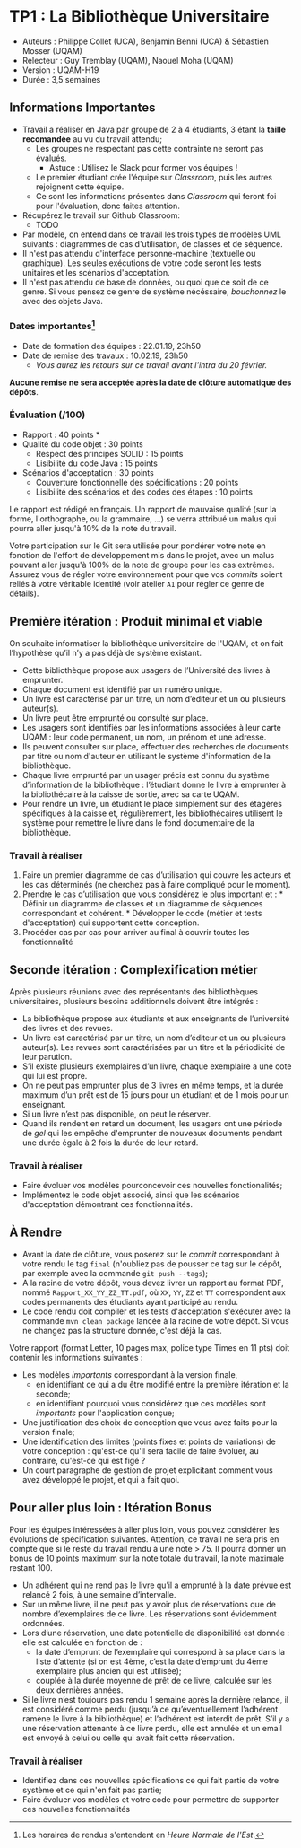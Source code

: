 # TP1 : La Bibliothèque Universitaire

  * Auteurs : Philippe Collet (UCA), Benjamin Benni (UCA) & Sébastien Mosser (UQAM)
  * Relecteur : Guy Tremblay (UQAM), Naouel Moha (UQAM)
  * Version : UQAM-H19
  * Durée : 3,5 semaines
 
 
## Informations Importantes

  * Travail a réaliser en Java par groupe de 2 à 4 étudiants, 3 étant la __taille recomandée__ au vu du travail attendu;
    * Les groupes ne respectant pas cette contrainte ne seront pas évalués.
      * Astuce : Utilisez le Slack pour former vos équipes !
    * Le premier étudiant crée l'équipe sur _Classroom_, puis les autres rejoignent cette équipe. 
    * Ce sont les informations présentes dans _Classroom_ qui feront foi pour l'évaluation, donc faites attention.
  * Récupérez le travail sur Github Classroom:
    * TODO []() 
  * Par modèle, on entend dans ce travail les trois types de modèles UML suivants : diagrammes de cas d'utilisation, de classes et de séquence. 
  * Il n'est pas attendu d'interface personne-machine (textuelle ou graphique). Les seules exécutions de votre code seront les tests unitaires et les scénarios d'acceptation.
  * Il n'est pas attendu de base de données, ou quoi que ce soit de ce genre. Si vous pensez ce genre de système nécéssaire, _bouchonnez_ le avec des objets Java.

### Dates importantes[^dates]

  * Date de formation des équipes : 22.01.19, 23h50
  * Date de remise des travaux : 10.02.19, 23h50
    * _Vous aurez les retours sur ce travail avant l'intra du 20 février._ 

**Aucune remise ne sera acceptée après la date de clôture automatique des dépôts**. 


### Évaluation (/100)
 
  * Rapport : 40 points 
    * 
  * Qualité du code objet : 30 points
    * Respect des principes SOLID : 15 points
    * Lisibilité du code Java : 15 points
  * Scénarios d'acceptation : 30 points
    * Couverture fonctionnelle des spécifications : 20 points
    * Lisibilité des scénarios et des codes des étapes : 10 points 

Le rapport est rédigé en français. Un rapport de mauvaise qualité (sur la forme, l'orthographe, ou la grammaire, ...) se verra attribué un malus qui pourra aller jusqu'à 10% de la note du travail.

Votre participation sur le Git sera utilisée pour pondérer votre note en fonction de l'effort de développement mis dans le projet, avec un malus pouvant aller jusqu'à 100% de la note de groupe pour les cas extrêmes. Assurez vous de régler votre environnement pour que vos _commits_ soient reliés à votre véritable identité (voir atelier `A1` pour régler ce genre de détails).
 
 
## Première itération : Produit minimal et viable

On souhaite informatiser la bibliothèque universitaire de l'UQAM, et on fait l’hypothèse qu’il n’y a pas déjà de système existant. 

  * Cette bibliothèque propose aux usagers de l’Université des livres à emprunter. 
  * Chaque document est identifié par un numéro unique. 
  * Un livre est caractérisé par un titre, un nom d’éditeur et un ou plusieurs auteur(s). 
  * Un livre peut être emprunté ou consulté sur place.
  * Les usagers sont identifiés par les informations associées à leur carte UQAM : leur code permanent, un nom, un prénom et une adresse. 
  * Ils peuvent consulter sur place, effectuer des recherches de documents par titre ou nom d'auteur en utilisant le système d'information de la bibliothèque.
  * Chaque livre emprunté par un usager précis est connu du système d’information de la bibliothèque : l’étudiant donne le livre à emprunter à la bibliothécaire à la caisse de sortie, avec sa carte UQAM. 
  * Pour rendre un livre, un étudiant le place simplement sur des étagères spécifiques à la caisse et, régulièrement, les bibliothécaires utilisent le système pour remettre le livre dans le fond documentaire de la bibliothèque.

### Travail à réaliser 

  1. Faire un premier diagramme de cas d’utilisation qui couvre les acteurs et les cas déterminés (ne cherchez pas à faire compliqué pour le moment).
  2. Prendre le cas d’utilisation que vous considérez le plus important et :
    * Définir un diagramme de classes et un diagramme de séquences correspondant et cohérent.
    * Développer le code (métier et tests d'acceptation) qui supportent cette conception.
  3. Procéder cas par cas pour arriver au final à couvrir toutes les fonctionnalité 

## Seconde itération : Complexification métier

Après plusieurs réunions avec des représentants des bibliothèques universitaires, plusieurs besoins additionnels doivent être intégrés :
  
  * La bibliothèque propose aux étudiants et aux enseignants de l’université des livres et des revues. 
  * Un livre est caractérisé par un titre, un nom d’éditeur et un ou plusieurs auteur(s). Les revues sont caractérisées par un titre et la périodicité de leur parution. 
  * S’il existe plusieurs exemplaires d’un livre, chaque exemplaire a une cote qui lui est propre.
  * On ne peut pas emprunter plus de 3 livres en même temps, et la durée maximum d’un prêt est de 15 jours pour un étudiant et de 1 mois pour un enseignant. 
  * Si un livre n’est pas disponible, on peut le réserver. 
  * Quand ils rendent en retard un document, les usagers ont une période de _gel_ qui les empêche d'emprunter de nouveaux documents pendant une durée égale à 2 fois la durée de leur retard.
 
### Travail à réaliser 

  * Faire évoluer vos modèles pourconcevoir ces nouvelles fonctionalités;
  * Implémentez le code objet associé, ainsi que les scénarios d'acceptation démontrant ces fonctionnalités.

## À Rendre

  * Avant la date de clôture, vous poserez sur le _commit_ correspondant à votre rendu le tag `final` (n'oubliez pas de pousser ce tag sur le dépôt, par exemple avec la commande `git push --tags`);
  * A la racine de votre dépôt, vous devez livrer un rapport au format PDF, nommé `Rapport_XX_YY_ZZ_TT.pdf`, où `XX`, `YY`, `ZZ` et `TT` correspondent aux codes permanents des étudiants ayant participé au rendu.
  * Le code rendu doit compiler et les tests d'acceptation s'exécuter avec la commande `mvn clean package` lancée à la racine de votre dépôt. Si vous ne changez pas la structure donnée, c'est déjà la cas.

Votre rapport (format Letter, 10 pages max, police type Times en 11 pts) doit contenir les informations suivantes : 

  * Les modèles _importants_ correspondant à la version finale,
    * en identifiant ce qui a du être modifié entre la première itération et la seconde;
    * en identifiant pourquoi vous considérez que ces modèles sont _importants_ pour l'application conçue;
  * Une justification des choix de conception que vous avez faits pour la version finale;
  * Une identification des limites (points fixes et points de variations) de votre conception : qu'est-ce qu'il sera facile de faire évoluer, au contraire, qu'est-ce qui est figé ?
  * Un court paragraphe de gestion de projet explicitant comment vous avez développé le projet, et qui a fait quoi.


## Pour aller plus loin : Itération Bonus

Pour les équipes intéressées à aller plus loin, vous pouvez considérer les évolutions de spécification suivantes. Attention, ce travail ne sera pris en compte que si le reste du travail rendu à une note > 75. Il pourra donner un bonus de 10 points maximum sur la note totale du travail, la note maximale restant 100.

  * Un adhérent qui ne rend pas le livre qu’il a emprunté à la date prévue est relancé 2 fois, à une semaine d’intervalle.
  * Sur un même livre, il ne peut pas y avoir plus de réservations que de nombre d’exemplaires de ce livre. Les réservations sont évidemment ordonnées.
  * Lors d’une réservation, une date potentielle de disponibilité est donnée : elle est calculée en fonction de :
    * la date d’emprunt de l’exemplaire qui correspond à sa place dans la liste d’attente (si on est 4ème, c’est la date d’emprunt du 4ème exemplaire plus ancien qui est utilisée);
    * couplée à la durée moyenne de prêt de ce livre, calculée sur les deux dernières années.
  * Si le livre n’est toujours pas rendu 1 semaine après la dernière relance, il est considéré comme perdu (jusqu’à ce qu’éventuellement l’adhérent ramène le livre à la bibliothèque) et l’adhérent est interdit de prêt. S’il y a une réservation attenante à ce livre perdu, elle est annulée et un email est envoyé à celui ou celle qui avait fait cette réservation.

### Travail à réaliser 

  * Identifiez dans ces nouvelles spécifications ce qui fait partie de votre système et ce qui n'en fait pas partie;
  * Faire évoluer vos modèles et votre code pour permettre de supporter ces nouvelles fonctionnalités



[^dates]: Les horaires de rendus s'entendent en _Heure Normale de l'Est_.
